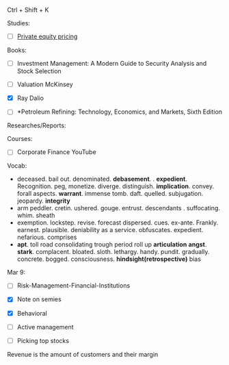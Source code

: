 Ctrl + Shift + K

Studies: 
- [ ] [Private equity pricing](https://forgeglobal.com/insights/reports/private-market-swells-with-optimistic-ipo-pipeline/)

Books: 
- [ ] Investment Management: A Modern Guide to Security Analysis and Stock Selection
- [ ] Valuation McKinsey 
- [x] Ray Dalio 
- [ ] *Petroleum Refining: Technology, Economics, and Markets, Sixth Edition


Researches/Reports:

Courses:

- [ ] Corporate Finance YouTube  

Vocab:
- deceased. bail out. denominated. **debasement**. . **expedient**. Recognition. peg, monetize. diverge. distinguish. **implication**. convey. forall aspects. **warrant**. immense tomb. daft. quelled. subjugation. jeopardy. **integrity** 
- arm peddler. cretin. ushered. gouge. entrust. descendants . suffocating. whim. sheath
- exemption. lockstep. revise. forecast dispersed. cues. ex-ante. Frankly. earnest. plausible. deniability as a service. obfuscates. expedient. nefarious. comprises 
- **apt**. toll road consolidating trough period roll up **articulation** **angst**. **stark**. complacent. bloated. sloth. lethargy. handy. pundit. gradually. concrete. bogged. consciousness. **hindsight(retrospective)** bias

Mar 9:
- [ ] Risk-Management-Financial-Institutions 
- [x] Note on semies 
- [x] Behavioral 
- [ ] Active management 
- [ ] Picking top stocks


Revenue is the amount of customers and their margin 


